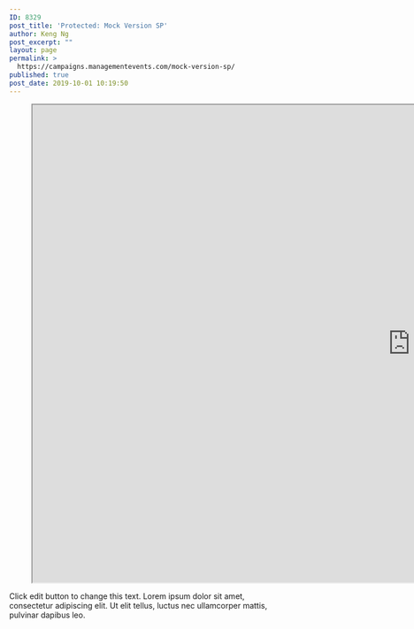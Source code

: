 ```yaml
---
ID: 8329
post_title: 'Protected: Mock Version SP'
author: Keng Ng
post_excerpt: ""
layout: page
permalink: >
  https://campaigns.managementevents.com/mock-version-sp/
published: true
post_date: 2019-10-01 10:19:50
---
```

<!-- wp:html -->
<figure><iframe src="https://xd.adobe.com/embed/3e26b222-def5-4360-7751-d1a73a3584c1-4817/" width="1366" height="864" allowfullscreen="allowfullscreen"></iframe></figure>
<!-- /wp:html -->Click edit button to change this text. Lorem ipsum dolor sit amet, consectetur adipiscing elit. Ut elit tellus, luctus nec ullamcorper mattis, pulvinar dapibus leo.